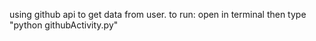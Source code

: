 using github api to get data from user.
to run: open in terminal then type "python githubActivity.py"
